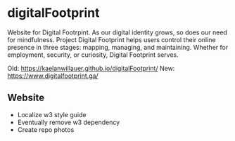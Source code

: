 # digitalFootprint
Website for Digital Footrpint. As our digital identity grows, so does our need for mindfulness. Project Digital Footprint helps users control their online presence in three stages: mapping, managing, and maintaining. Whether for employment, security, or curiosity, Digital Footprint
            serves.

Old: https://kaelanwillauer.github.io/digitalFootprint/
New: https://www.digitalfootprint.ga/

## Website
- Localize w3 style guide
- Eventually remove w3 dependency
- Create repo photos

